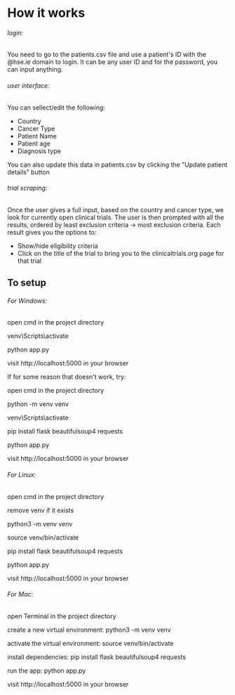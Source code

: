 # How it works
###### login:
You need to go to the patients.csv file and use a patient's ID with the @hse.ie domain to login.
It can be any user ID and for the password, you can input anything.

###### user interface:
You can sellect/edit the following:
* Country
* Cancer Type
* Patient Name
* Patient age
* Diagnosis type

You can also update this data in patients.csv by clicking the "Update patient details" button

###### trial scraping:
Once the user gives a full input, based on the country and cancer type, we look for currently open clinical trials. The user is then prompted with all the results, ordered by least exclusion criteria -> most exclusion criteria.
Each result gives you the options to:
* Show/hide eligibility criteria
* Click on the title of the trial to bring you to the clinicaltrials.org page for that trial
## To setup
###### For Windows:
open cmd in the project directory

venv\\Scripts\\activate

python app.py

visit  http://localhost:5000 in your browser

If for some reason that doesn't work, try:

open cmd in the project directory

python -m venv venv

venv\\Scripts\\activate

pip install flask beautifulsoup4 requests

python app.py

visit  http://localhost:5000 in your browser

###### For Linux:
open cmd in the project directory

remove venv if it exists

python3 -m venv venv

source venv/bin/activate

pip install flask beautifulsoup4 requests

python app.py

visit  http://localhost:5000 in your browser

###### For Mac:
open Terminal in the project directory

create a new virtual environment:
python3 -m venv venv

activate the virtual environment:
source venv/bin/activate

install dependencies:
pip install flask beautifulsoup4 requests

run the app:
python app.py

visit  http://localhost:5000 in your browser